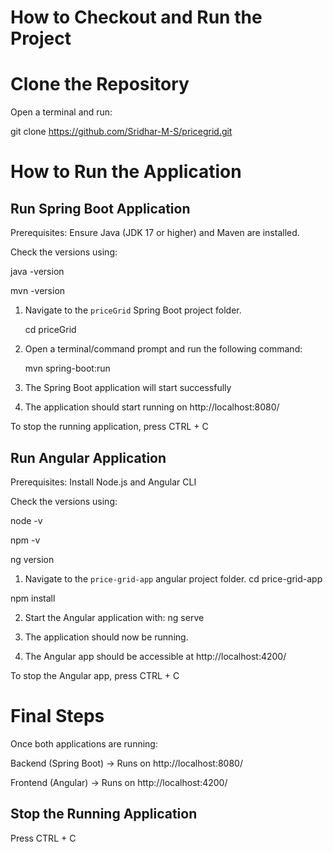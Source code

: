 # How to Checkout and Run the Project

# **Clone the Repository**
Open a terminal and run:

git clone https://github.com/Sridhar-M-S/pricegrid.git


# How to Run the Application

## Run Spring Boot Application

Prerequisites:
Ensure Java (JDK 17 or higher) and Maven are installed.

Check the versions using:

   java -version
   
   mvn -version

1. Navigate to the `priceGrid` Spring Boot project folder.

    cd   priceGrid
   
2. Open a terminal/command prompt and run the following command:

   mvn spring-boot:run
   
3. The Spring Boot application will start successfully

4. The application should start running on http://localhost:8080/

To stop the running application, press CTRL + C


## Run Angular Application

Prerequisites:
Install Node.js and Angular CLI

Check the versions using:

node -v

npm -v

ng version

1. Navigate to the `price-grid-app` angular project folder.
cd price-grid-app  

npm install

2. Start the Angular application with:
    ng serve

3. The application should now be running.

4. The Angular app should be accessible at http://localhost:4200/

To stop the Angular app, press CTRL + C


# Final Steps
Once both applications are running:

Backend (Spring Boot) → Runs on http://localhost:8080/

Frontend (Angular) → Runs on http://localhost:4200/

## Stop the Running Application
  Press CTRL + C
